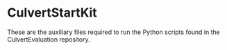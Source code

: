 # CulvertStartKit
These are the auxiliary files required to run the Python scripts found in the CulvertEvaluation repository.

